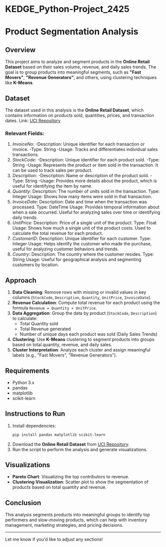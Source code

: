 # KEDGE_Python-Project_2425

# Product Segmentation Analysis

## Overview
This project aims to analyze and segment products in the **Online Retail Dataset** based on their sales volume, revenue, and daily sales trends. The goal is to group products into meaningful segments, such as **"Fast Movers"**, **"Revenue Generators"**, and others, using clustering techniques like **K-Means**.

## Dataset
The dataset used in this analysis is the **Online Retail Dataset**, which contains information on products sold, quantities, prices, and transaction dates.
Link: [UCI Repository](https://archive.ics.uci.edu/dataset/352/online+retail)

### Relevant Fields:
1. *InvoiceNo*:
-Description: Unique identifier for each transaction or invoice.
-Type: String
-Usage: Tracks and differentiates individual sales transactions.
2. *StockCode*:
-Description: Unique identifier for each product sold.
-Type: String
-Usage: Represents the product or item sold in the transaction. It can be used to track sales per product.
3. *Description*:
-Description: Name or description of the product sold.
-Type: String
-Usage: Provides more details about the product, which is useful for identifying the item by name.
4. *Quantity*:
Description: The number of units sold in the transaction.
Type: Integer
Usage: Shows how many items were sold in that transaction.
5. *InvoiceDate*:
Description: Date and time when the transaction was processed.
Type: DateTime
Usage: Provides temporal information about when a sale occurred. Useful for analyzing sales over time or identifying daily trends.
6. *UnitPrice*:
Description: Price of a single unit of the product.
Type: Float
Usage: Shows how much a single unit of the product costs. Used to calculate the total revenue for each product.
7. *CustomerID*:
Description: Unique identifier for each customer.
Type: Integer
Usage: Helps identify the customer who made the purchase, useful for analyzing customer behaviors and trends.
8. *Country*:
Description: The country where the customer resides.
Type: String
Usage: Useful for geographical analysis and segmenting customers by location.

## Approach
1. **Data Cleaning**: Remove rows with missing or invalid values in key columns (`StockCode`, `Description`, `Quantity`, `UnitPrice`, `InvoiceDate`).
2. **Revenue Calculation**: Compute total revenue for each product using the formula `Revenue = Quantity × UnitPrice`.
3. **Data Aggregation**: Group the data by product (`StockCode`, `Description`) to calculate:
   - Total Quantity sold
   - Total Revenue generated
   - Number of unique days each product was sold (Daily Sales Trends)
4. **Clustering**: Use **K-Means** clustering to segment products into groups based on total quantity, revenue, and daily sales.
5. **Cluster Interpretation**: Analyze each cluster and assign meaningful labels (e.g., "Fast Movers", "Revenue Generators").

## Requirements
- Python 3.x
- pandas
- matplotlib
- scikit-learn

## Instructions to Run
1. Install dependencies:
   ```bash
   pip install pandas matplotlib scikit-learn
   ```
2. Download the **Online Retail Dataset** from [UCI Repository](https://archive.ics.uci.edu/dataset/352/online+retail).
3. Run the script to perform the analysis and generate visualizations.

## Visualizations
- **Pareto Chart**: Visualizing the top contributors to revenue.
- **Clustering Visualization**: Scatter plot to show the segmentation of products based on total quantity and revenue.

## Conclusion
This analysis segments products into meaningful groups to identify top performers and slow-moving products, which can help with inventory management, marketing strategies, and pricing decisions.

---

Let me know if you'd like to adjust any sections!
